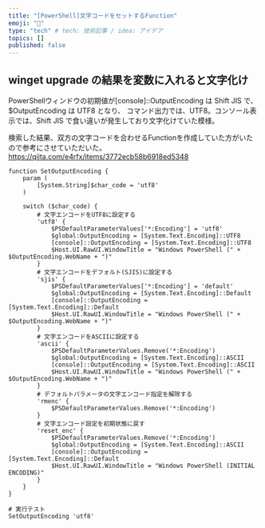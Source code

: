 ```yaml
---
title: "[PowerShell]文字コードをセットするFunction"
emoji: "🎉"
type: "tech" # tech: 技術記事 / idea: アイデア
topics: []
published: false
---
```


## winget upgrade の結果を変数に入れると文字化け

PowerShellウィンドウの初期値が[console]::OutputEncoding は Shift JIS で、$OutputEncoding は UTF8 となり、
コマンド出力では、UTF8。コンソール表示では、Shift JIS で食い違いが発生しており文字化けていた模様。

検索した結果、双方の文字コードを合わせるFunctionを作成していた方がいたので参考にさせていただいた。
https://qiita.com/e4rfx/items/3772ecb58b6918ed5348

```powershell:参考情報を元に作成したFunction
function SetOutputEncoding {
    param (
        [System.String]$char_code = 'utf8'
    )

    switch ($char_code) {
        # 文字エンコードをUTF8に設定する
        'utf8' {
            $PSDefaultParameterValues['*:Encoding'] = 'utf8'
            $global:OutputEncoding = [System.Text.Encoding]::UTF8
            [console]::OutputEncoding = [System.Text.Encoding]::UTF8
            $Host.UI.RawUI.WindowTitle = "Windows PowerShell (" +  $OutputEncoding.WebName + ")"
        }
        # 文字エンコードをデフォルト(SJIS)に設定する
        'sjis' {
            $PSDefaultParameterValues['*:Encoding'] = 'default'
            $global:OutputEncoding = [System.Text.Encoding]::Default
            [console]::OutputEncoding = [System.Text.Encoding]::Default
            $Host.UI.RawUI.WindowTitle = "Windows PowerShell (" +  $OutputEncoding.WebName + ")"
        }
        # 文字エンコードをASCIIに設定する
        'ascii' {
            $PSDefaultParameterValues.Remove('*:Encoding')
            $global:OutputEncoding = [System.Text.Encoding]::ASCII
            [console]::OutputEncoding = [System.Text.Encoding]::ASCII
            $Host.UI.RawUI.WindowTitle = "Windows PowerShell (" +  $OutputEncoding.WebName + ")"
        }
        # デフォルトパラメータの文字エンコード指定を解除する
        'rmenc' {
            $PSDefaultParameterValues.Remove('*:Encoding')
        }
        # 文字エンコード設定を初期状態に戻す
        'reset_enc' {
            $PSDefaultParameterValues.Remove('*:Encoding')
            $global:OutputEncoding = [System.Text.Encoding]::ASCII
            [console]::OutputEncoding = [System.Text.Encoding]::Default
            $Host.UI.RawUI.WindowTitle = "Windows PowerShell (INITIAL ENCODING)"
        }
    }
}

# 実行テスト
SetOutputEncoding 'utf8'
```